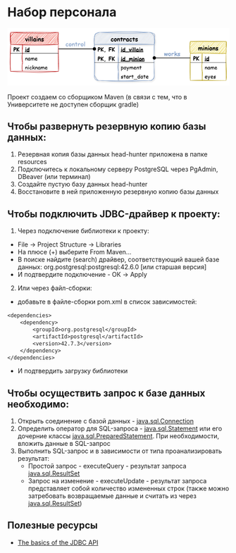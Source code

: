 # Набор персонала
![er-model](src/main/resources/er-model.hh.png)

Проект создаем со сборщиком Maven (в связи с тем, что в Университете не доступен сборщик gradle)

## Чтобы развернуть резервную копию базы данных:
1) Резервная копия базы данных head-hunter приложена в папке resources
2) Подключитесь к локальному серверу PostgreSQL через PgAdmin, DBeaver (или терминал)
3) Создайте пустую базу данных head-hunter
4) Восстановите в ней приложенную резервную копию базы данных

## Чтобы подключить JDBC-драйвер к проекту:
1) Через подключение библиотеки к проекту:
* File -> Project Structure -> Libraries
* На плюсе (+) выберите From Maven...
* В поиске найдите (search) драйвер, соответствующий вашей базе данных: org.postgresql:postgresql:42.6.0 [или старшая версия]
* И подтвердите подключение - ОК -> Apply

2) Или через файл-сборки:
* добавьте в файле-сборки pom.xml в список зависимостей:
```
<dependencies>
    <dependency>
        <groupId>org.postgresql</groupId>
        <artifactId>postgresql</artifactId>
        <version>42.7.3</version>
    </dependency>
</dependencies>
```
* И подтвердить загрузку библиотеки

## Чтобы осуществить запрос к базе данных необходимо:
1) Открыть соединение с базой данных - [java.sql.Connection](https://docs.oracle.com/javase/8/docs/api/java/sql/Connection.html)
2) Определить оператор для SQL-запроса - [java.sql.Statement](https://docs.oracle.com/javase/8/docs/api/java/sql/Statement.html) или его дочерние классы [java.sql.PreparedStatement](https://docs.oracle.com/javase/8/docs/api/java/sql/PreparedStatement.html). При необходимости, вложить данные в SQL-запрос
3) Выполнить SQL-запрос и в зависимости от типа проанализировать результат:
    + Простой запрос - executeQuery - результат запроса [java.sql.ResultSet](https://docs.oracle.com/javase/8/docs/api/java/sql/ResultSet.html)
    + Запрос на изменение - executeUpdate - результат запроса представляет собой количество измененных строк (также можно затребовать возвращаемые данные и считать из через [java.sql.ResultSet](https://docs.oracle.com/javase/8/docs/api/java/sql/ResultSet.html))

## Полезные ресурсы
* [The basics of the JDBC API](https://docs.oracle.com/javase/tutorial/jdbc/basics/index.html)